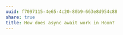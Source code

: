 ```yaml
---
uuid: f7097115-4e65-4c20-80b9-663e8d954c88
share: true
title: How does async await work in Hoon?
---
```

